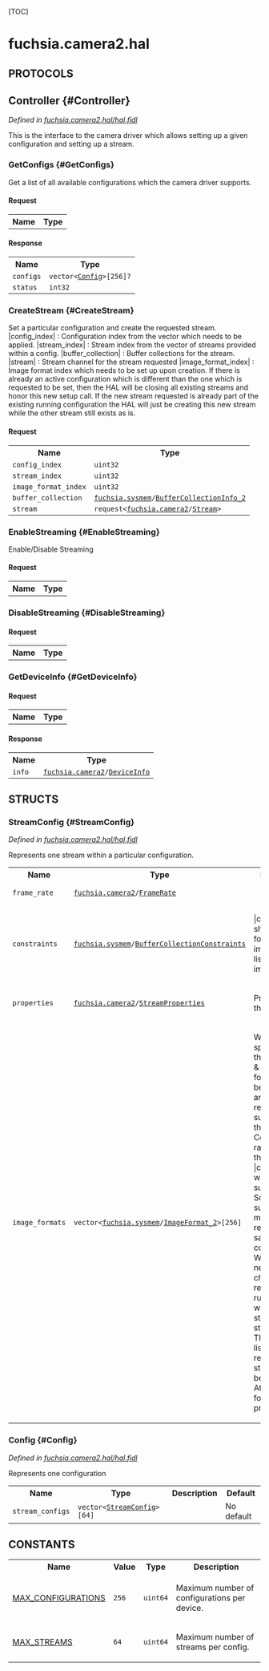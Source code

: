 [TOC]

# fuchsia.camera2.hal


## **PROTOCOLS**

## Controller {#Controller}
*Defined in [fuchsia.camera2.hal/hal.fidl](https://fuchsia.googlesource.com/fuchsia/+/master/sdk/fidl/fuchsia.camera2.hal/hal.fidl#46)*

<p>This is the interface to the camera driver
which allows setting up a given configuration
and setting up a stream.</p>

### GetConfigs {#GetConfigs}

<p>Get a list of all available configurations which the camera driver supports.</p>

#### Request
<table>
    <tr><th>Name</th><th>Type</th></tr>
    </table>


#### Response
<table>
    <tr><th>Name</th><th>Type</th></tr>
    <tr>
            <td><code>configs</code></td>
            <td>
                <code>vector&lt;<a class='link' href='#Config'>Config</a>&gt;[256]?</code>
            </td>
        </tr><tr>
            <td><code>status</code></td>
            <td>
                <code>int32</code>
            </td>
        </tr></table>

### CreateStream {#CreateStream}

<p>Set a particular configuration and create the requested stream.
|config_index| : Configuration index from the vector which needs to be applied.
|stream_index| : Stream index from the vector of streams provided within a config.
|buffer_collection| : Buffer collections for the stream.
|stream| : Stream channel for the stream requested
|image_format_index| : Image format index which needs to be set up upon creation.
If there is already an active configuration which is different than the one
which is requested to be set, then the HAL will be closing all existing streams
and honor this new setup call.
If the new stream requested is already part of the existing running configuration
the HAL will just be creating this new stream while the other stream still exists as is.</p>

#### Request
<table>
    <tr><th>Name</th><th>Type</th></tr>
    <tr>
            <td><code>config_index</code></td>
            <td>
                <code>uint32</code>
            </td>
        </tr><tr>
            <td><code>stream_index</code></td>
            <td>
                <code>uint32</code>
            </td>
        </tr><tr>
            <td><code>image_format_index</code></td>
            <td>
                <code>uint32</code>
            </td>
        </tr><tr>
            <td><code>buffer_collection</code></td>
            <td>
                <code><a class='link' href='../fuchsia.sysmem/'>fuchsia.sysmem</a>/<a class='link' href='../fuchsia.sysmem/#BufferCollectionInfo_2'>BufferCollectionInfo_2</a></code>
            </td>
        </tr><tr>
            <td><code>stream</code></td>
            <td>
                <code>request&lt;<a class='link' href='../fuchsia.camera2/'>fuchsia.camera2</a>/<a class='link' href='../fuchsia.camera2/#Stream'>Stream</a>&gt;</code>
            </td>
        </tr></table>



### EnableStreaming {#EnableStreaming}

<p>Enable/Disable Streaming</p>

#### Request
<table>
    <tr><th>Name</th><th>Type</th></tr>
    </table>



### DisableStreaming {#DisableStreaming}


#### Request
<table>
    <tr><th>Name</th><th>Type</th></tr>
    </table>



### GetDeviceInfo {#GetDeviceInfo}


#### Request
<table>
    <tr><th>Name</th><th>Type</th></tr>
    </table>


#### Response
<table>
    <tr><th>Name</th><th>Type</th></tr>
    <tr>
            <td><code>info</code></td>
            <td>
                <code><a class='link' href='../fuchsia.camera2/'>fuchsia.camera2</a>/<a class='link' href='../fuchsia.camera2/#DeviceInfo'>DeviceInfo</a></code>
            </td>
        </tr></table>



## **STRUCTS**

### StreamConfig {#StreamConfig}
*Defined in [fuchsia.camera2.hal/hal.fidl](https://fuchsia.googlesource.com/fuchsia/+/master/sdk/fidl/fuchsia.camera2.hal/hal.fidl#18)*



<p>Represents one stream within a particular configuration.</p>


<table>
    <tr><th>Name</th><th>Type</th><th>Description</th><th>Default</th></tr><tr>
            <td><code>frame_rate</code></td>
            <td>
                <code><a class='link' href='../fuchsia.camera2/'>fuchsia.camera2</a>/<a class='link' href='../fuchsia.camera2/#FrameRate'>FrameRate</a></code>
            </td>
            <td></td>
            <td>No default</td>
        </tr><tr>
            <td><code>constraints</code></td>
            <td>
                <code><a class='link' href='../fuchsia.sysmem/'>fuchsia.sysmem</a>/<a class='link' href='../fuchsia.sysmem/#BufferCollectionConstraints'>BufferCollectionConstraints</a></code>
            </td>
            <td><p>|constraints| should allow for all the image formats listed in image_formats.</p>
</td>
            <td>No default</td>
        </tr><tr>
            <td><code>properties</code></td>
            <td>
                <code><a class='link' href='../fuchsia.camera2/'>fuchsia.camera2</a>/<a class='link' href='../fuchsia.camera2/#StreamProperties'>StreamProperties</a></code>
            </td>
            <td><p>Properties of the stream:</p>
</td>
            <td>No default</td>
        </tr><tr>
            <td><code>image_formats</code></td>
            <td>
                <code>vector&lt;<a class='link' href='../fuchsia.sysmem/'>fuchsia.sysmem</a>/<a class='link' href='../fuchsia.sysmem/#ImageFormat_2'>ImageFormat_2</a>&gt;[256]</code>
            </td>
            <td><p>We need to specify both the constraints &amp; the image formats because
there are fixed set of resolutions supported by the Camera Controller
so a range within the |constraints| won't be sufficient.
Some streams support multiple resolutions for same configuration
We would need to change the resolution runtime, without stopping the
streaming. This provides a list of resolutions a stream would be providing.
At least one format must be provided.</p>
</td>
            <td>No default</td>
        </tr>
</table>

### Config {#Config}
*Defined in [fuchsia.camera2.hal/hal.fidl](https://fuchsia.googlesource.com/fuchsia/+/master/sdk/fidl/fuchsia.camera2.hal/hal.fidl#37)*



<p>Represents one configuration</p>


<table>
    <tr><th>Name</th><th>Type</th><th>Description</th><th>Default</th></tr><tr>
            <td><code>stream_configs</code></td>
            <td>
                <code>vector&lt;<a class='link' href='#StreamConfig'>StreamConfig</a>&gt;[64]</code>
            </td>
            <td></td>
            <td>No default</td>
        </tr>
</table>













## **CONSTANTS**

<table>
    <tr><th>Name</th><th>Value</th><th>Type</th><th>Description</th></tr><tr>
            <td><a href="https://fuchsia.googlesource.com/fuchsia/+/master/sdk/fidl/fuchsia.camera2.hal/hal.fidl#12">MAX_CONFIGURATIONS</a></td>
            <td>
                    <code>256</code>
                </td>
                <td><code>uint64</code></td>
            <td><p>Maximum number of configurations per device.</p>
</td>
        </tr>
    <tr>
            <td><a href="https://fuchsia.googlesource.com/fuchsia/+/master/sdk/fidl/fuchsia.camera2.hal/hal.fidl#15">MAX_STREAMS</a></td>
            <td>
                    <code>64</code>
                </td>
                <td><code>uint64</code></td>
            <td><p>Maximum number of streams per config.</p>
</td>
        </tr>
    
</table>

